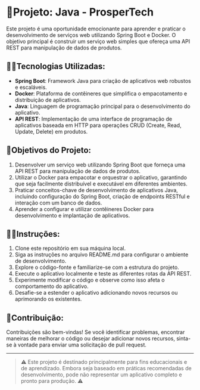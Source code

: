 # 🐙Projeto: Java - ProsperTech

Este projeto é uma oportunidade emocionante para aprender e praticar o desenvolvimento de serviços web utilizando Spring Boot e Docker. O objetivo principal é construir um serviço web simples que ofereça uma API REST para manipulação de dados de produtos.

## 👩‍💻Tecnologias Utilizadas:

- **Spring Boot**: Framework Java para criação de aplicativos web robustos e escaláveis.
- **Docker**: Plataforma de contêineres que simplifica o empacotamento e distribuição de aplicativos.
- **Java**: Linguagem de programação principal para o desenvolvimento do aplicativo.
- **API REST**: Implementação de uma interface de programação de aplicativos baseada em HTTP para operações CRUD (Create, Read, Update, Delete) em produtos.

## 🔗Objetivos do Projeto:

1. Desenvolver um serviço web utilizando Spring Boot que forneça uma API REST para manipulação de dados de produtos.
2. Utilizar o Docker para empacotar e orquestrar o aplicativo, garantindo que seja facilmente distribuível e executável em diferentes ambientes.
3. Praticar conceitos-chave de desenvolvimento de aplicativos Java, incluindo configuração do Spring Boot, criação de endpoints RESTful e interação com um banco de dados.
4. Aprender a configurar e utilizar contêineres Docker para desenvolvimento e implantação de aplicativos.

## 👩‍🏫Instruções:

1. Clone este repositório em sua máquina local.
2. Siga as instruções no arquivo README.md para configurar o ambiente de desenvolvimento.
3. Explore o código-fonte e familiarize-se com a estrutura do projeto.
4. Execute o aplicativo localmente e teste as diferentes rotas da API REST.
5. Experimente modificar o código e observe como isso afeta o comportamento do aplicativo.
6. Desafie-se a estender o aplicativo adicionando novos recursos ou aprimorando os existentes.

## 🤝Contribuição:

Contribuições são bem-vindas! Se você identificar problemas, encontrar maneiras de melhorar o código ou desejar adicionar novos recursos, sinta-se à vontade para enviar uma solicitação de pull request.

-------------------------------------------------------


> ⚠️ Este projeto é destinado principalmente para fins educacionais e de aprendizado. Embora seja baseado em práticas recomendadas de desenvolvimento, pode não representar um aplicativo completo e pronto para produção. ⚠
